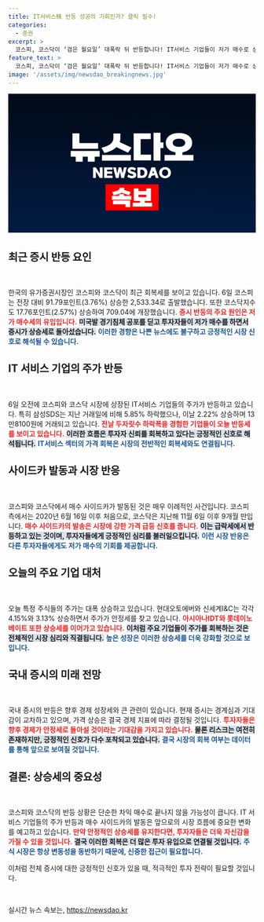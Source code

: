 ```yaml
---
title: IT서비스株 반등 성공의 기회인가? 클릭 필수!
categories:
  - 증권
excerpt: >
  코스피, 코스닥이 ‘검은 월요일’ 대폭락 뒤 반등합니다! IT서비스 기업들이 저가 매수로 상승세를 보이며, 매수 사이드카까지 발동된 가운데, 시장의 회복 가능성이 주목받고 있습니다!
feature_text: >
  코스피, 코스닥이 ‘검은 월요일’ 대폭락 뒤 반등합니다! IT서비스 기업들이 저가 매수로 상승세를 보이며, 매수 사이드카까지 발동된 가운데, 시장의 회복 가능성이 주목받고 있습니다!
image: '/assets/img/newsdao_breakingnews.jpg'
---
```


<p><img src="/assets/img/newsdao_breakingnews.jpg" alt="bookingtag 속보" /></p>

<h2 data-ke-size="size26">최근 증시 반등 요인</h2>

<p data-ke-size="size16">&nbsp;</p>

<p>한국의 유가증권시장인 코스피와 코스닥이 최근 회복세를 보이고 있습니다. 6일 코스피는 전장 대비 91.79포인트(3.76%) 상승한 2,533.34로 출발했습니다. 또한 코스닥지수도 17.76포인트(2.57%) 상승하여 709.04에 개장했습니다. <b><span style="color: #ee2323;">증시 반등의 주요 원인은 저가 매수세의 유입입니다.</span></b> <b><span style="background-color: #21538527;">미국발 경기침체 공포를 딛고 투자자들이 저가 매수를 하면서 증시가 상승세로 돌아섰습니다.</span></b> <b><span style="color: #1a5490;">이러한 경향은 나쁜 뉴스에도 불구하고 긍정적인 시장 신호로 해석될 수 있습니다.</span></b> </p>

<h2 data-ke-size="size26">IT 서비스 기업의 주가 반등</h2>

<p data-ke-size="size16">&nbsp;</p>

<p>6일 오전에 코스피와 코스닥 시장에 상장된 IT서비스 기업들의 주가가 반등하고 있습니다. 특히 삼성SDS는 지난 거래일에 비해 5.85% 하락했으나, 이날 2.22% 상승하며 13만8100원에 거래되고 있습니다. <b><span style="color: #ee2323;">전날 두자릿수 하락폭을 경험한 기업들이 오늘 반등세를 보이고 있습니다.</span></b> <b><span style="background-color: #21538527;">이러한 흐름은 투자자 신뢰를 회복하고 있다는 긍정적인 신호로 해석됩니다.</span></b> <b><span style="color: #1a5490;">IT서비스 섹터의 가격 회복은 시장의 전반적인 회복세와도 연결됩니다.</span></b></p>

<h2 data-ke-size="size26">사이드카 발동과 시장 반응</h2>

<p data-ke-size="size16">&nbsp;</p>

<p>코스피와 코스닥에서 매수 사이드카가 발동된 것은 매우 이례적인 사건입니다. 코스피 측에서는 2020년 6월 16일 이후 처음으로, 코스닥은 지난해 11월 6일 이후 9개월 만입니다. <b><span style="color: #ee2323;">매수 사이드카의 발송은 시장에 강한 가격 급등 신호를 줍니다.</span></b> <b><span style="background-color: #21538527;">이는 급락세에서 반등하고 있는 것이며, 투자자들에게 긍정적인 심리를 불러일으킵니다.</span></b> <b><span style="color: #1a5490;">이런 시장 반응은 다른 투자자들에게도 저가 매수의 기회를 제공합니다.</span></b></p>

<h2 data-ke-size="size26">오늘의 주요 기업 대처</h2>

<p data-ke-size="size16">&nbsp;</p>

<p>오늘 특정 주식들의 주가는 대폭 상승하고 있습니다. 현대오토에버와 신세계I&amp;C는 각각 4.15%와 3.13% 상승하면서 주가가 안정세를 찾고 있습니다. <b><span style="color: #ee2323;">아시아나IDT와 롯데이노베이트 또한 상승세를 이어가고 있습니다.</span></b> <b><span style="background-color: #21538527;">이처럼 주요 기업들이 주가를 회복하는 것은 전체적인 시장 심리와 직결됩니다.</span></b> <b><span style="color: #1a5490;">높은 성장은 이러한 상승세를 더욱 강화할 것으로 보입니다.</span></b></p>

<h2 data-ke-size="size26">국내 증시의 미래 전망</h2>

<p data-ke-size="size16">&nbsp;</p>

<p>국내 증시의 반등은 향후 경제 성장세와 큰 관련이 있습니다. 현재 증시는 경계심과 기대감이 교차하고 있으며, 가격 상승은 결국 경제 지표에 따라 결정될 것입니다. <b><span style="color: #ee2323;">투자자들은 향후 경제가 안정세로 돌아설 것이라는 기대감을 가지고 있습니다.</span></b> <b><span style="background-color: #21538527;">물론 리스크는 여전히 존재하지만, 긍정적인 신호가 다수 포착되고 있습니다.</span></b> <b><span style="color: #1a5490;">결국 시장의 회복 여부는 데이터를 통해 앞으로 보여질 것입니다.</span></b></p>

<h2 data-ke-size="size26">결론: 상승세의 중요성</h2>

<p data-ke-size="size16">&nbsp;</p>

<p>코스피와 코스닥의 반등 상황은 단순한 차익 매수로 끝나지 않을 가능성이 큽니다. IT 서비스 기업들의 주가 반등과 매수 사이드카의 발동은 앞으로의 시장 흐름에 중요한 변화를 예고하고 있습니다. <b><span style="color: #ee2323;">만약 안정적인 상승세를 유지한다면, 투자자들은 더욱 자신감을 가질 수 있을 것입니다.</span></b> <b><span style="background-color: #21538527;">결국 이러한 회복은 더 많은 투자 유입으로 연결될 것입니다.</span></b> <b><span style="color: #1a5490;">주식 시장은 항상 변동성을 동반하기 때문에, 신중한 접근이 필요합니다.</span></b> </p>

<p>이처럼 전체 증시에 대한 긍정적인 신호가 있을 때, 적극적인 투자 전략이 필요할 것입니다. </p>

<p data-ke-size="size16">&nbsp;</p>
실시간 뉴스 속보는, <a href="https://newsdao.kr" rel="dofollow">https://newsdao.kr</a>


